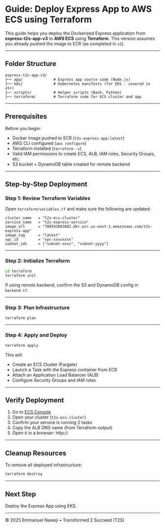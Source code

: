 
# Guide: Deploy Express App to AWS ECS using Terraform

This guide helps you deploy the Dockerized Express application from **express-t2s-app-v3** to **AWS ECS** using **Terraform**. This version assumes you already pushed the image to ECR (as completed in `v2`).

---

## Folder Structure

```
express-t2s-app-v3/
├── app/              # Express app source code (Node.js)
├── k8s/              # Kubernetes manifests (for EKS - covered in v5+)
├── scripts/          # Helper scripts (Bash, Python)
├── terraform/        # Terraform code for ECS cluster and app
```

---

## Prerequisites

Before you begin:

- Docker image pushed to ECR (`t2s-express-app:latest`)
- AWS CLI configured (`aws configure`)
- Terraform installed (`terraform -v`)
- Valid IAM permissions to create ECS, ALB, IAM roles, Security Groups, etc.
- S3 bucket + DynamoDB table created for remote backend

---

## Step-by-Step Deployment

### Step 1: Review Terraform Variables

Open `terraform/variables.tf` and make sure the following are updated:

```hcl
cluster_name   = "t2s-ecs-cluster"
service_name   = "t2s-express-service"
image_url      = "780593603882.dkr.ecr.us-east-1.amazonaws.com/t2s-express-app"
image_tag      = "latest"
vpc_id         = "vpc-xxxxxxxx"
subnet_ids     = ["subnet-xxxx", "subnet-yyyy"]
```

---

### Step 2: Initialize Terraform

```bash
cd terraform
terraform init
```

If using remote backend, confirm the S3 and DynamoDB config in `backend.tf`.

---

### Step 3: Plan Infrastructure

```bash
terraform plan
```

---

### Step 4: Apply and Deploy

```bash
terraform apply
```

This will:
- Create an ECS Cluster (Fargate)
- Launch a Task with the Express container from ECR
- Attach an Application Load Balancer (ALB)
- Configure Security Groups and IAM roles

---

## Verify Deployment

1. Go to [ECS Console](https://console.aws.amazon.com/ecs)
2. Open your cluster (`t2s-ecs-cluster`)
3. Confirm your service is running 2 tasks
4. Copy the ALB DNS name (from Terraform output)
5. Open it in a browser: http://<ALB-DNS>

---

## Cleanup Resources

To remove all deployed infrastructure:

```bash
terraform destroy
```

---

## Next Step

Deploy the Express App using EKS. 

---

© 2025 Emmanuel Naweji • Transformed 2 Succeed (T2S)
